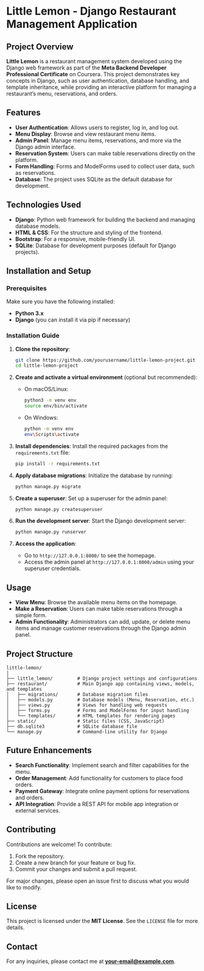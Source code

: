 # Little Lemon - Django Restaurant Management Application

## Project Overview

**Little Lemon** is a restaurant management system developed using the Django web framework as part of the **Meta Backend Developer Professional Certificate** on Coursera. This project demonstrates key concepts in Django, such as user authentication, database handling, and template inheritance, while providing an interactive platform for managing a restaurant’s menu, reservations, and orders.

## Features

- **User Authentication**: Allows users to register, log in, and log out.
- **Menu Display**: Browse and view restaurant menu items.
- **Admin Panel**: Manage menu items, reservations, and more via the Django admin interface.
- **Reservation System**: Users can make table reservations directly on the platform.
- **Form Handling**: Forms and ModelForms used to collect user data, such as reservations.
- **Database**: The project uses SQLite as the default database for development.

## Technologies Used

- **Django**: Python web framework for building the backend and managing database models.
- **HTML & CSS**: For the structure and styling of the frontend.
- **Bootstrap**: For a responsive, mobile-friendly UI.
- **SQLite**: Database for development purposes (default for Django projects).

## Installation and Setup

### Prerequisites

Make sure you have the following installed:
- **Python 3.x**
- **Django** (you can install it via pip if necessary)

### Installation Guide

1. **Clone the repository**:
   ```bash
   git clone https://github.com/yourusername/little-lemon-project.git
   cd little-lemon-project
   ```

2. **Create and activate a virtual environment** (optional but recommended):
   - On macOS/Linux:
     ```bash
     python3 -m venv env
     source env/bin/activate
     ```
   - On Windows:
     ```bash
     python -m venv env
     env\Scripts\activate
     ```

3. **Install dependencies**:
   Install the required packages from the `requirements.txt` file:
   ```bash
   pip install -r requirements.txt
   ```

4. **Apply database migrations**:
   Initialize the database by running:
   ```bash
   python manage.py migrate
   ```

5. **Create a superuser**:
   Set up a superuser for the admin panel:
   ```bash
   python manage.py createsuperuser
   ```

6. **Run the development server**:
   Start the Django development server:
   ```bash
   python manage.py runserver
   ```

7. **Access the application**:
   - Go to `http://127.0.0.1:8000/` to see the homepage.
   - Access the admin panel at `http://127.0.0.1:8000/admin` using your superuser credentials.

## Usage

- **View Menu**: Browse the available menu items on the homepage.
- **Make a Reservation**: Users can make table reservations through a simple form.
- **Admin Functionality**: Administrators can add, update, or delete menu items and manage customer reservations through the Django admin panel.

## Project Structure

```
little-lemon/
│
├── little_lemon/         # Django project settings and configurations
├── restaurant/           # Main Django app containing views, models, and templates
│   ├── migrations/       # Database migration files
│   ├── models.py         # Database models (Menu, Reservation, etc.)
│   ├── views.py          # Views for handling web requests
│   ├── forms.py          # Forms and ModelForms for input handling
│   └── templates/        # HTML templates for rendering pages
├── static/               # Static files (CSS, JavaScript)
├── db.sqlite3            # SQLite database file
└── manage.py             # Command-line utility for Django
```

## Future Enhancements

- **Search Functionality**: Implement search and filter capabilities for the menu.
- **Order Management**: Add functionality for customers to place food orders.
- **Payment Gateway**: Integrate online payment options for reservations and orders.
- **API Integration**: Provide a REST API for mobile app integration or external services.

## Contributing

Contributions are welcome! To contribute:
1. Fork the repository.
2. Create a new branch for your feature or bug fix.
3. Commit your changes and submit a pull request.

For major changes, please open an issue first to discuss what you would like to modify.

## License

This project is licensed under the **MIT License**. See the `LICENSE` file for more details.

## Contact

For any inquiries, please contact me at **[your-email@example.com](mailto:your-email@example.com)**.
